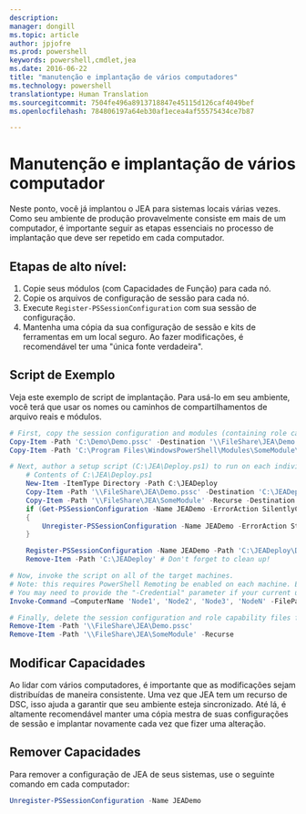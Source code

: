 ```yaml
---
description: 
manager: dongill
ms.topic: article
author: jpjofre
ms.prod: powershell
keywords: powershell,cmdlet,jea
ms.date: 2016-06-22
title: "manutenção e implantação de vários computadores"
ms.technology: powershell
translationtype: Human Translation
ms.sourcegitcommit: 7504fe496a8913718847e45115d126caf4049bef
ms.openlocfilehash: 784806197a64eb30af1ecea4af55575434ce7b87

---
```


# Manutenção e implantação de vários computador
Neste ponto, você já implantou o JEA para sistemas locais várias vezes.
Como seu ambiente de produção provavelmente consiste em mais de um computador, é importante seguir as etapas essenciais no processo de implantação que deve ser repetido em cada computador.

## Etapas de alto nível:
1.  Copie seus módulos (com Capacidades de Função) para cada nó.
2.  Copie os arquivos de configuração de sessão para cada nó.
3.  Execute `Register-PSSessionConfiguration` com sua sessão de configuração.
4.  Mantenha uma cópia da sua configuração de sessão e kits de ferramentas em um local seguro.
Ao fazer modificações, é recomendável ter uma "única fonte verdadeira".

## Script de Exemplo
Veja este exemplo de script de implantação.
Para usá-lo em seu ambiente, você terá que usar os nomes ou caminhos de compartilhamentos de arquivo reais e módulos.
```PowerShell
# First, copy the session configuration and modules (containing role capability files) onto a file share you have access to.
Copy-Item -Path 'C:\Demo\Demo.pssc' -Destination '\\FileShare\JEA\Demo.pssc'
Copy-Item -Path 'C:\Program Files\WindowsPowerShell\Modules\SomeModule\' -Recurse -Destination '\\FileShare\JEA\SomeModule'

# Next, author a setup script (C:\JEA\Deploy.ps1) to run on each individual node
    # Contents of C:\JEA\Deploy.ps1
    New-Item -ItemType Directory -Path C:\JEADeploy
    Copy-Item -Path '\\FileShare\JEA\Demo.pssc' -Destination 'C:\JEADeploy\'
    Copy-Item -Path '\\FileShare\JEA\SomeModule' -Recurse -Destination 'C:\Program Files\WindowsPowerShell\Modules' # Remember, Role Capability Files are found in modules
    if (Get-PSSessionConfiguration -Name JEADemo -ErrorAction SilentlyContinue)
    {
        Unregister-PSSessionConfiguration -Name JEADemo -ErrorAction Stop
    }

    Register-PSSessionConfiguration -Name JEADemo -Path 'C:\JEADeploy\Demo.pssc'
    Remove-Item -Path 'C:\JEADeploy' # Don't forget to clean up!

# Now, invoke the script on all of the target machines.
# Note: this requires PowerShell Remoting be enabled on each machine. Enabling PowerShell remoting is a requirement to use JEA as well.
# You may need to provide the "-Credential" parameter if your current user account does not have admin permissions on these machines.
Invoke-Command –ComputerName 'Node1', 'Node2', 'Node3', 'NodeN' -FilePath 'C:\JEA\Deploy.ps1'

# Finally, delete the session configuration and role capability files from the file share.
Remove-Item -Path '\\FileShare\JEA\Demo.pssc'
Remove-Item -Path '\\FileShare\JEA\SomeModule' -Recurse
```
## Modificar Capacidades
Ao lidar com vários computadores, é importante que as modificações sejam distribuídas de maneira consistente.
Uma vez que JEA tem um recurso de DSC, isso ajuda a garantir que seu ambiente esteja sincronizado.
Até lá, é altamente recomendável manter uma cópia mestra de suas configurações de sessão e implantar novamente cada vez que fizer uma alteração.

## Remover Capacidades
Para remover a configuração de JEA de seus sistemas, use o seguinte comando em cada computador:
```PowerShell
Unregister-PSSessionConfiguration -Name JEADemo
```




<!--HONumber=Aug16_HO3-->


